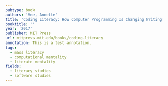 ```yaml
---
pubtype: book
authors: 'Vee, Annette'
title: 'Coding Literacy: How Computer Programming Is Changing Writing'
booktitle: ''
year: '2017'
publisher: MIT Press
url: mitpress.mit.edu/books/coding-literacy
annotation: This is a test annotation.
tags:
  - mass literacy
  - computational mentality
  - literate mentality
fields:
  - literacy studies
  - software studies
---
```


